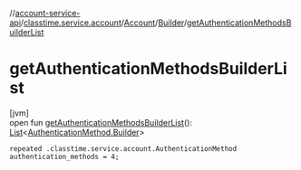 //[account-service-api](../../../../index.md)/[classtime.service.account](../../index.md)/[Account](../index.md)/[Builder](index.md)/[getAuthenticationMethodsBuilderList](get-authentication-methods-builder-list.md)

# getAuthenticationMethodsBuilderList

[jvm]\
open fun [getAuthenticationMethodsBuilderList](get-authentication-methods-builder-list.md)(): [List](https://docs.oracle.com/javase/8/docs/api/java/util/List.html)&lt;[AuthenticationMethod.Builder](../../-authentication-method/-builder/index.md)&gt;

`repeated .classtime.service.account.AuthenticationMethod authentication_methods = 4;`
